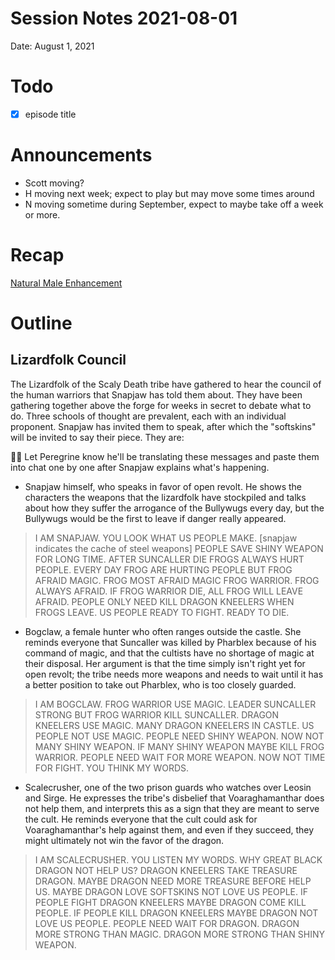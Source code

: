 # Session Notes 2021-08-01

Date: August 1, 2021

# Todo

- [x]  episode title

# Announcements

- Scott moving?
- H moving next week; expect to play but may move some times around
- N moving sometime during September, expect to maybe take off a week or more.

# Recap

[Natural Male Enhancement](../Adventure%20Log/Natural%20Male%20Enhancement.md) 

# Outline

## Lizardfolk Council

The Lizardfolk of the Scaly Death tribe have gathered to hear the council of the human warriors that Snapjaw has told them about. They have been gathering together above the forge for weeks in secret to debate what to do. Three schools of thought are prevalent, each with an individual proponent. Snapjaw has invited them to speak, after which the "softskins" will be invited to say their piece. They are:

<aside>
👂🏻 Let Peregrine know he'll be translating these messages and paste them into chat one by one after Snapjaw explains what's happening.

</aside>

- Snapjaw himself, who speaks in favor of open revolt. He shows the characters the weapons that the lizardfolk have stockpiled and talks about how they suffer the arrogance of the Bullywugs every day, but the Bullywugs would be the first to leave if danger really appeared.

> I AM SNAPJAW. YOU LOOK WHAT US PEOPLE MAKE. [snapjaw indicates the cache of steel weapons] PEOPLE SAVE SHINY WEAPON FOR LONG TIME. AFTER SUNCALLER DIE FROGS ALWAYS HURT PEOPLE. EVERY DAY FROG ARE HURTING PEOPLE BUT FROG AFRAID MAGIC. FROG MOST AFRAID MAGIC FROG WARRIOR. FROG ALWAYS AFRAID. IF FROG WARRIOR DIE, ALL FROG WILL LEAVE AFRAID. PEOPLE ONLY NEED KILL DRAGON KNEELERS WHEN FROGS LEAVE. US PEOPLE READY TO FIGHT. READY TO DIE.
> 
- Bogclaw, a female hunter who often ranges outside the castle. She reminds everyone that Suncaller was killed by Pharblex because of his command of magic, and that the cultists have no shortage of magic at their disposal. Her argument is that the time simply isn't right yet for open revolt; the tribe needs more weapons and needs to wait until it has a better position to take out Pharblex, who is too closely guarded.

> I AM BOGCLAW. FROG WARRIOR USE MAGIC. LEADER SUNCALLER STRONG BUT FROG WARRIOR KILL SUNCALLER. DRAGON KNEELERS USE MAGIC. MANY DRAGON KNEELERS IN CASTLE. US PEOPLE NOT USE MAGIC. PEOPLE NEED SHINY WEAPON. NOW NOT MANY SHINY WEAPON. IF MANY SHINY WEAPON MAYBE KILL FROG WARRIOR. PEOPLE NEED WAIT FOR MORE WEAPON. NOW NOT TIME FOR FIGHT. YOU THINK MY WORDS.
> 
- Scalecrusher, one of the two prison guards who watches over Leosin and Sirge. He expresses the tribe's disbelief that Voaraghamanthar does not help them, and interprets this as a sign that they are meant to serve the cult. He reminds everyone that the cult could ask for Voaraghamanthar's help against them, and even if they succeed, they might ultimately not win the favor of the dragon.

> I AM SCALECRUSHER. YOU LISTEN MY WORDS. WHY GREAT BLACK DRAGON NOT HELP US? DRAGON KNEELERS TAKE TREASURE DRAGON. MAYBE DRAGON NEED MORE TREASURE BEFORE HELP US. MAYBE DRAGON LOVE SOFTSKINS NOT LOVE US PEOPLE. IF PEOPLE FIGHT DRAGON KNEELERS MAYBE DRAGON COME KILL PEOPLE. IF PEOPLE KILL DRAGON KNEELERS MAYBE DRAGON NOT LOVE US PEOPLE. PEOPLE NEED WAIT FOR DRAGON. DRAGON MORE STRONG THAN MAGIC. DRAGON MORE STRONG THAN SHINY WEAPON.
>